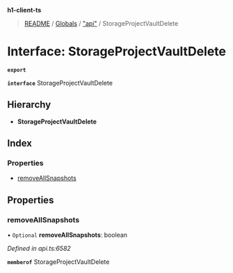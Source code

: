 **h1-client-ts**

> [README](../README.md) / [Globals](../globals.md) / ["api"](../modules/_api_.md) / StorageProjectVaultDelete

# Interface: StorageProjectVaultDelete

**`export`** 

**`interface`** StorageProjectVaultDelete

## Hierarchy

* **StorageProjectVaultDelete**

## Index

### Properties

* [removeAllSnapshots](_api_.storageprojectvaultdelete.md#removeallsnapshots)

## Properties

### removeAllSnapshots

• `Optional` **removeAllSnapshots**: boolean

*Defined in api.ts:6582*

**`memberof`** StorageProjectVaultDelete
